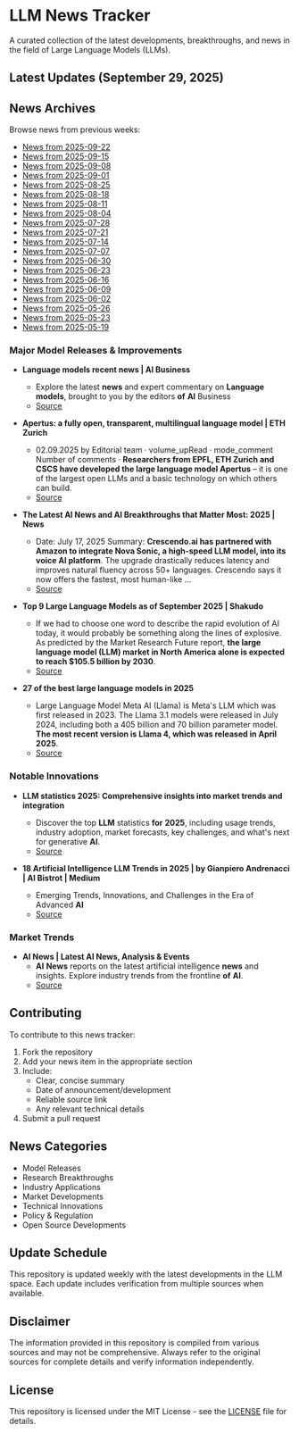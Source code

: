 # LLM News Tracker

A curated collection of the latest developments, breakthroughs, and news in the field of Large Language Models (LLMs).

## Latest Updates (September 29, 2025)


## News Archives

Browse news from previous weeks:

- [News from 2025-09-22](archives/news_2025-09-22.md)
- [News from 2025-09-15](archives/news_2025-09-15.md)
- [News from 2025-09-08](archives/news_2025-09-08.md)
- [News from 2025-09-01](archives/news_2025-09-01.md)
- [News from 2025-08-25](archives/news_2025-08-25.md)
- [News from 2025-08-18](archives/news_2025-08-18.md)
- [News from 2025-08-11](archives/news_2025-08-11.md)
- [News from 2025-08-04](archives/news_2025-08-04.md)
- [News from 2025-07-28](archives/news_2025-07-28.md)
- [News from 2025-07-21](archives/news_2025-07-21.md)
- [News from 2025-07-14](archives/news_2025-07-14.md)
- [News from 2025-07-07](archives/news_2025-07-07.md)
- [News from 2025-06-30](archives/news_2025-06-30.md)
- [News from 2025-06-23](archives/news_2025-06-23.md)
- [News from 2025-06-16](archives/news_2025-06-16.md)
- [News from 2025-06-09](archives/news_2025-06-09.md)
- [News from 2025-06-02](archives/news_2025-06-02.md)
- [News from 2025-05-26](archives/news_2025-05-26.md)
- [News from 2025-05-23](archives/news_2025-05-23.md)
- [News from 2025-05-19](archives/news_2025-05-19.md)

### Major Model Releases & Improvements

- **Language models recent news | AI Business**
  - Explore the latest <strong>news</strong> and expert commentary on <strong>Language</strong> <strong>models</strong>, brought to you by the editors <strong>of</strong> <strong>AI</strong> Business
  - [Source](https://aibusiness.com/nlp/language-models)

- **Apertus: a fully open, transparent, multilingual language model | ETH Zurich**
  - 02.09.2025 by Editorial team · volume_upRead · mode_comment Number of comments · <strong>Researchers from EPFL, ETH Zurich and CSCS have developed the large language model Apertus</strong> – it is one of the largest open LLMs and a basic technology on which others can build.
  - [Source](https://ethz.ch/en/news-and-events/eth-news/news/2025/09/press-release-apertus-a-fully-open-transparent-multilingual-language-model.html)

- **The Latest AI News and AI Breakthroughs that Matter Most: 2025 | News**
  - Date: July 17, 2025 Summary: <strong>Crescendo.ai has partnered with Amazon to integrate Nova Sonic, a high-speed LLM model, into its voice AI platform</strong>. The upgrade drastically reduces latency and improves natural fluency across 50+ languages. Crescendo says it now offers the fastest, most human-like ...
  - [Source](https://www.crescendo.ai/news/latest-ai-news-and-updates)

- **Top 9 Large Language Models as of September 2025 | Shakudo**
  - If we had to choose one word to describe the rapid evolution of AI today, it would probably be something along the lines of explosive. As predicted by the Market Research Future report, <strong>the large language model (LLM) market in North America alone is expected to reach $105.5 billion by 2030</strong>.
  - [Source](https://www.shakudo.io/blog/top-9-large-language-models)

- **27 of the best large language models in 2025**
  - Large Language Model Meta AI (Llama) is Meta&#x27;s LLM which was first released in 2023. The Llama 3.1 models were released in July 2024, including both a 405 billion and 70 billion parameter model. <strong>The most recent version is Llama 4, which was released in April 2025</strong>.
  - [Source](https://www.techtarget.com/whatis/feature/12-of-the-best-large-language-models)

### Notable Innovations

- **LLM statistics 2025: Comprehensive insights into market trends and integration**
  - Discover the top <strong>LLM</strong> statistics <strong>for</strong> <strong>2025</strong>, including usage trends, industry adoption, market forecasts, key challenges, and what&#x27;s next for generative <strong>AI</strong>.
  - [Source](https://www.hostinger.com/tutorials/llm-statistics)

- **18 Artificial Intelligence LLM Trends in 2025 | by Gianpiero Andrenacci | AI Bistrot | Medium**
  - Emerging Trends, Innovations, and Challenges in the Era of Advanced <strong>AI</strong>
  - [Source](https://medium.com/data-bistrot/15-artificial-intelligence-llm-trends-in-2024-618a058c9fdf)

### Market Trends

- **AI News | Latest AI News, Analysis & Events**
  - <strong>AI</strong> <strong>News</strong> reports on the latest artificial intelligence <strong>news</strong> and insights. Explore industry trends from the frontline <strong>of</strong> <strong>AI</strong>.
  - [Source](https://www.artificialintelligence-news.com/)

## Contributing

To contribute to this news tracker:

1. Fork the repository
2. Add your news item in the appropriate section
3. Include:
   - Clear, concise summary
   - Date of announcement/development
   - Reliable source link
   - Any relevant technical details
4. Submit a pull request

## News Categories

- Model Releases
- Research Breakthroughs
- Industry Applications
- Market Developments
- Technical Innovations
- Policy & Regulation
- Open Source Developments

## Update Schedule

This repository is updated weekly with the latest developments in the LLM space. Each update includes verification from multiple sources when available.

## Disclaimer

The information provided in this repository is compiled from various sources and may not be comprehensive. Always refer to the original sources for complete details and verify information independently.

## License

This repository is licensed under the MIT License - see the [LICENSE](LICENSE) file for details.
